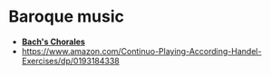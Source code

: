 Baroque music
===

- [**Bach's Chorales**](bach_chorales.md)
- https://www.amazon.com/Continuo-Playing-According-Handel-Exercises/dp/0193184338
